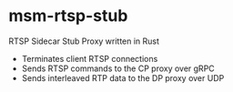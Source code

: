 # msm-rtsp-stub
RTSP Sidecar Stub Proxy written in Rust

* Terminates client RTSP connections
* Sends RTSP commands to the CP proxy over gRPC
* Sends interleaved RTP data to the DP proxy over UDP
